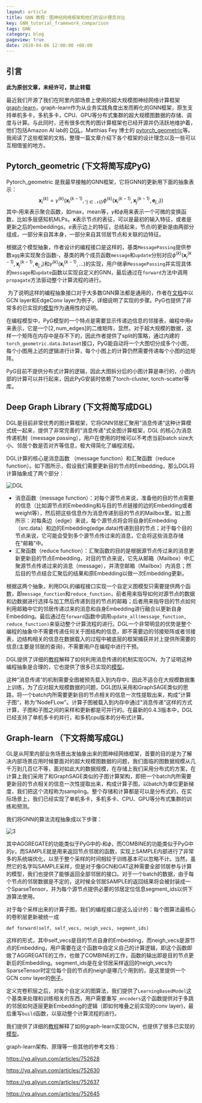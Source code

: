 ```yaml
---
layout: article
title: GNN 教程：图神经网络框架和他们的设计理念对比
key: GNN_tutorial_framework_comparison
tags: GNN
category: blog
pageview: true
date: 2020-04-06 12:00:00 +08:00
---
```


## 引言

**此为原创文章，未经许可，禁止转载**

最近我们开源了我们在阿里内部场景上使用的超大规模图神经网络计算框架 [graph-learn](https://github.com/alibaba/graph-learn)，graph-learn作为从业务实践角度出发而孵化的GNN框架，原生支持单机多卡，多机多卡，CPU、GPU等分布式集群的超大规模图数据的存储、调度与计算。与此同时，还有很多优秀的图计算框架也已经开源并仍活跃地维护着，他们包括Amazon AI lab的 [DGL](https://www.dgl.ai/)，Matthias Fey 博士的 [pytorch_geometric](https://pytorch-geometric.readthedocs.io/en/latest/index.html)等。我阅读了这些框架的文档，整理一篇文章介绍下各个框架的设计理念以及一些可以互相借鉴的地方。

## Pytorch_geometric (下文将简写成PyG)

Pytorch_geometric 是我最早接触的GNN框架，它将GNN的更新用下面的抽象表示：
$$
\mathbf{x}_{i}^{(k)}=\gamma^{(k)}\left(\mathbf{x}_{i}^{(k-1)}, \square_{j \in \mathcal{N}(i)} \phi^{(k)}\left(\mathbf{x}_{i}^{(k-1)}, \mathbf{x}_{j}^{(k-1)}, \mathbf{e}_{j, i}\right)\right)
$$
其中$\square$用来表示聚合函数，如max，mean等，$\gamma$和$\phi$用来表示一个可微的变换函数，比如多层感知机MLPs。$\mathbf{x}$表示节点的表征，可以是最初的输入特征，或者是更新之后的embeddings。$e$表示边上的特征，总结起来，节点$i$的更新是由两部分组成，一部分来自其本身，一部分来自其邻居节点和关联的边特征。

​	根据这个模型抽象，作者设计的编程接口是这样的，基类`MessagePassing`提供参数`agg`来实现聚合函数$\square$，基类的两个成员函数`message`和`update`分别对应$\phi^{(k)}\left(\mathbf{x}_{i}^{(k-1)}, \mathbf{x}_{j}^{(k-1)}, \mathbf{e}_{j, i}\right)$和$\gamma^{(k)}\left(\mathbf{x}_{i}^{(k-1)},...\right)$的实现，用户继承`MessagePassing`并实现具体的`message`和`update`函数以实现自定义的GNN，最后通过在`forward`方法中调用`propagate`方法驱动整个计算流程的进行。

​	为了说明这样的编程抽象接口对于大多数GNN算法都是通用的，作者在[文档](https://pytorch-geometric.readthedocs.io/en/latest/notes/create_gnn.html)中以GCN layer和EdgeConv layer为例子，详细说明了实现的步骤。PyG也提供了非常多的已实现的[模型](https://github.com/rusty1s/pytorch_geometric/tree/master/examples)作为通用性的证明。

​	在编程模型中，PyG模型的一个特点是需要显示传递边信息的邻接表，编程中用$e$来表示，它是一个$[2, \textrm{num_edges}]$的二维矩阵，显然，对于超大规模的数据，这样一个矩阵在内存中是存不下的，因此作者提供了split的策略，通过内建的`torch_geometric.data.Dataset`接口，PyG能自动将一个大图切分成多个小图，每个小图用上述的逻辑进行计算，每个小图上的计算仍然需要传递每个小图的边矩阵。

​	PyG目前不提供分布式计算的逻辑，因此大图拆分后的小图计算是串行的，小图内部的计算可以并行起来，因此PyG安装时依赖了torch-cluster, torch-scatter等库。

## Deep Graph Library (下文将简写成DGL)

DGL是目前非常优秀的图计算框架，它将GNN邻居汇聚用”消息传递“这种计算模式统一起来，提供了非常完善的"消息传递"式全图计算框架，DGL 的核心为消息传递机制（message passing），用户在使用的时候可以不考虑当前batch size大小、邻居个数是否对齐等信息，极大得简化了编程流程。

DGL计算的核心是消息函数 （message function）和汇聚函数（reduce function）。如下图所示，假设我们需要更新目的节点的Embedding，那么DGL将计算抽象成了两个部分：

![DGL](https://tva1.sinaimg.cn/large/00831rSTly1gdiya5nj4rj30eh06qq37.jpg)

- 消息函数（message function）：对每个源节点来说，准备他的目的节点需要的信息（比如源节点的Embedding和与目的节点链接的边的Embedding或者weight等），然后把这些信息作为消息传递到目的节点的Mailbox里。如上图所示：对每条边（edge）来说，每个源节点将会将自身的Embedding（src.data）和边的Embedding(edge.data)传递到目的节点；对于每个目的节点来说，它可能会受到多个源节点传过来的消息，它会将这些消息存储在”邮箱”中。
- 汇聚函数（reduce function）：汇聚函数的目的是根据源节点传过来的消息更新更新目的节点Embedding，对目的节点来说，它先从邮箱（Mailbox）中汇聚源节点传递过来的消息（message），并清空邮箱（Mailbox）内消息；然后目的节点结合汇聚后的结果和原Embedding以做一次Embedding更新。

根据这两个抽象，利用DGL的编程接口实现一个自定义图模型只需要提供两个函数，即`message_function`和`reduce_function`，前者用来指导如何对源节点的数据和边数据进行选择与加工然后传递到目的节点的邮箱；后者用来指导目的节点如何利用邮箱中它的邻居传递过来的消息和自身Embedding进行融合以更新自身Embedding。最后通过在`forward`函数中调用`update_all(message_function, reduce_function)`来驱动整个计算流程的进行。DGL一个非常明显的优势是整个编程的抽象中不需要传递任何关于图结构的信息，即不需要边的邻接矩阵或者邻接表，边结构相关的信息在数据载入的过程中被底层的框架捕获并对上提供所需要的信息(主要是邻居的查询)，不需要用户在编程中进行干预。

DGL提供了详细的[教程](https://docs.dgl.ai/tutorials/models/1_gnn/1_gcn.html)解释了如何利用消息传递的机制实现GCN，为了证明这种编程抽象是合理的，它也提供了很多已实现的[模型](https://github.com/dmlc/dgl/tree/master/examples/pytorch)。

这种”消息传递“的机制需要全图被预先载入到内存中，因此不适合在大规模数据集上训练，为了应对超大规模数据的问题，DGL团队采用和GraphSAGE类似的思路，将一个batch内所需要更新目的节点相关的信息一次性提取出来，构成”计算子图“，称为“NodeFLow”。计算子图被载入到内存中通过"消息传递“这样的方式计算，子图和子图之间的采样和更新都是可并行的。在最新的0.4.3版本中，DGL已经支持了单机多卡的并行，和多机cpu版本的分布式计算。

## Graph-learn （下文将简写成GL)

GL是从阿里内部业务场景出发抽象出来的图神经网络框架，首要的目的是为了解决内部场景应用时候要面对的超大规模图数据的问题，我们面临的图数据规模从几千万到几百亿不等，面对如此大的数据规模，在存储上我们采用分布式的方案，在计算上我们采用了和GraphSAGE类似的子图计算架构，即把一个batch内所需要更新目的节点相关的信息一次性提取出来，构成计算子图，以batch为单位更新梯度，我们把这个流程称为sampling。整个存储和计算都是可以是分布式的，在实际场景上，我们已经实现了单机多卡，多机多卡、CPU、GPU等分布式集群的训练和预测。

我们将GNN的算法流程抽象成以下步骤：

![3](https://yqfile.alicdn.com/340df03adab4e3daab6e4b51bdc74820afd2dfde.png)

其中AGGREGATE的功能类似于PyG中的$\square$和$\phi$，而COMBINE的功能类似于PyG中的$\gamma$，而SAMPLE就是用来返回节点邻居的函数，实现上SAMPLE内部进行了非常多的系统端优化，以至于整个采样的时间相较于训练基本可以忽略不计。当然，虽然它的名字叫SAMPLE采样，但是对于像GCN和GAT这种需要全部邻居参与计算的模型，我们也提供了能够返回全部邻居的接口。对于一个batch的数据，由于每个节点的邻居数据是不定的，这时候全邻居SAMPLE的返回结果将会被封装成一个SparseTensor，并为每个源节点提供必要的邻居定位信息segment_ids以供下游算法使用。

对于每个采样出来的计算子图，我们的编程接口是这么设计的：每个图算法最核心的卷积层更新被统一成

```
def forward(self, self_vecs, neigh_vecs, segment_ids)
```

这样的形式，其中self_vecs是目的节点自身的Embedding，而neigh_vecs是源节点的Embedding，用户需要在这个函数中自定义自己的计算逻辑，即这个函数即做了AGGREGATE的工作，也做了COMBINE的工作，函数的输出即是目的节点更新后的Embedding。segment_ids是在全邻居采样返回的neigh_vecs为SparseTensor时定位每个目的节点的neigh是哪几个用到的，是这里提供一个GCN conv layer的[例子](https://github.com/alibaba/graph-learn/blob/master/graphlearn/python/model/tf/layers/gcn_conv.py)。

定义完卷积层之后，对每个自定义的图算法，我们提供了`LearningBasedModel`这个基类来处理和训练相关的东西，用户需要重写`_encoders`这个函数提供对于多跳的邻居如何逐层更新Embedding的逻辑（即如何堆叠之前实现的conv layer)，最后重写`build`函数，以驱动整个计算流程的进行。

我们提供了详细的[教程](https://github.com/alibaba/graph-learn/blob/master/docs/quick_start.md)解释了如何graph-learn实现GCN，也提供了很多已实现的[模型](https://github.com/alibaba/graph-learn/tree/master/examples/tf)。

graph-learn架构、原理等一些其他的参考文档：

https://yq.aliyun.com/articles/752628

https://yq.aliyun.com/articles/752630

https://yq.aliyun.com/articles/752637

https://yq.aliyun.com/articles/752645



